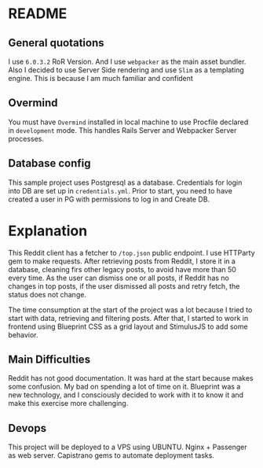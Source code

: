 # README

## General quotations
I use `6.0.3.2` RoR Version. And I use `webpacker` as the main asset bundler.
Also I decided to use Server Side rendering and use `Slim` as a templating engine. This is because I am much familiar and confident

## Overmind
You must have `Overmind` installed in local machine to use Procfile declared in `development` mode.
This handles Rails Server and Webpacker Server processes.

## Database config
This sample project uses Postgresql as a database.
Credentials for login into DB are set up in `credentials.yml`. Prior to start, you need to have created a user in PG with permissions to log in and Create DB.


# Explanation
This Reddit client has a fetcher to `/top.json` public endpoint.
I use HTTParty gem to make requests.
After retrieving posts from Reddit, I store it in a database, cleaning firs other legacy posts, to avoid have more than 50 every time.
As the user can dismiss one or all posts, if Reddit has no changes in top posts, if the user dismissed all posts and retry fetch, the status does not change.

The time consumption at the start of the project was a lot because I tried to start with data, retrieving and filtering posts.
After that, I started to work in frontend using Blueprint CSS as a grid layout and StimulusJS to add some behavior.

## Main Difficulties
Reddit has not good documentation. It was hard at the start because makes some confusion. My bad on spending a lot of time on it.
Blueprint was a new technology, and I consciously decided to work with it to know it and make this exercise more challenging.

## Devops
This project will be deployed to a VPS using UBUNTU.
Nginx + Passenger as web server.
Capistrano gems to automate deployment tasks.
